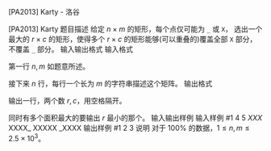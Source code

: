 



[PA2013] Karty - 洛谷














[PA2013] Karty
题目描述
给定 $n\times m$ 的矩形，每个点仅可能为 `_` 或 `X`， 选出一个最大的 $r\times c$ 的矩形，使得多个 $r\times c$ 的矩形能够(可以重叠的)覆盖全部 `X` 部分，不覆盖 `_` 部分。
输入输出格式
输入格式

第一行 $n,m$ 如题意所述。

接下来 $n$ 行，每行一个长为 $m$ 的字符串描述这个矩阵。
输出格式

输出一行，两个数 $r,c$，用空格隔开。

同时有多个面积最大的要输出 $r$ 最小的那个。
输入输出样例
输入样例 #1
4 5
_XXX_
XXXX_
XXXXX
_XXXX
输出样例 #1
2 3
说明
对于 $100\%$ 的数据，$1\le n,m\le 2.5\times 10^3$。






